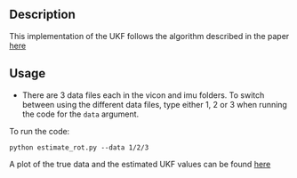 ## Description
This implementation of the UKF follows the algorithm described in the paper [here](https://github.com/rashmip98/learning_in_robotics/blob/main/unscented_kalman_filter/ukf_writeup.pdf)

## Usage
* There are 3 data files each in the vicon and imu folders. To switch between using the different data files, type either 1, 2 or 3 when running the code for the `data` argument.
 
To run the code:
```
python estimate_rot.py --data 1/2/3
```

A plot of the true data and the estimated UKF values can be found [here](https://github.com/rashmip98/learning_in_robotics/blob/main/unscented_kalman_filter/quat_mean.png)
